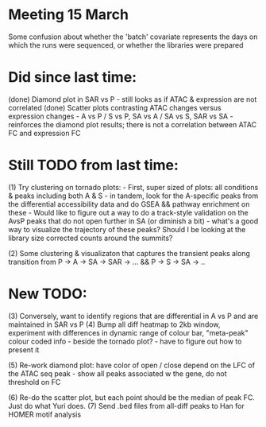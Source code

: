 Meeting 15 March
==================

Some confusion about whether the 'batch' covariate represents the days on which the runs were sequenced, or whether the libraries were prepared


Did since last time: 
====================
(done) Diamond plot in SAR vs P
	-  still looks as if ATAC & expression are not correlated
(done) Scatter plots contrasting ATAC changes versus expression changes 
	- A vs P / S vs P, SA vs A / SA vs S, SAR vs SA 
	- reinforces the diamond plot results; there is not a correlation between ATAC FC and expression FC


Still TODO from last time:
==========================

(1) Try clustering on tornado plots: 
	- First, super sized of plots: all conditions & peaks including both A & S
	- in tandem, look for the A-specific peaks from the differential accessibility data and do GSEA && pathway enrichment on these
    - Would like to figure out a way to do a track-style validation on the AvsP peaks that do not open further in SA (or diminish a bit)
	   - what's a good way to visualize the trajectory of these peaks?  Should I be looking at the library size corrected counts around the summits?

(2) Some clustering & visualizaton that captures the transient peaks along transition from P -> A -> SA -> SAR -> ... && P -> S -> SA -> ..


New TODO:
=========
(3) Conversely, want to identify regions that are differential in A vs P and are maintained in SAR vs P
(4) Bump all diff heatmap to 2kb window, experiment with differences in dynamic range of colour bar, "meta-peak" colour coded info 
	- beside the tornado plot?
	- have to figure out how to present it
	
(5) Re-work diamond plot: have color of open / close depend on the LFC of the ATAC seq peak
	- show all peaks associated w the gene, do not threshold on FC
	
(6) Re-do the scatter plot, but each point should be the median of peak FC.  Just do what Yuri does.
(7) Send .bed files from all-diff peaks to Han for HOMER motif analysis